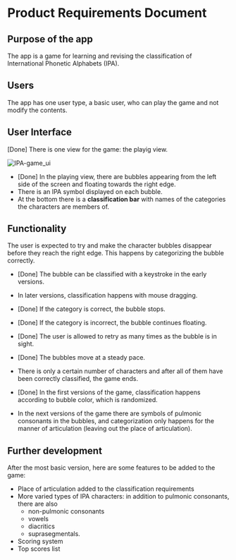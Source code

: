 # Product Requirements Document

## Purpose of the app
The app is a game for learning and revising the classification of International Phonetic Alphabets (IPA).

## Users
The app has one user type, a basic user, who can play the game and not modify the contents.

## User Interface
[Done] There is one view for the game: the playig view.

![IPA-game_ui](https://user-images.githubusercontent.com/40118812/112819372-3346d280-908d-11eb-8f7b-9a0442a7f18c.png)

- [Done] In the playing view, there are bubbles appearing from the left side of the screen and floating towards the right edge.
- There is an IPA symbol displayed on each bubble.
- At the bottom there is a **classification bar** with names of the categories the characters are members of.

## Functionality
The user is expected to try and make the character bubbles disappear before they reach the right edge. This happens by categorizing the bubble correctly.
- [Done] The bubble can be classified with a keystroke in the early versions.
- In later versions, classification happens with mouse dragging.
- [Done] If the category is correct, the bubble stops.
- [Done] If the category is incorrect, the bubble continues floating.
- [Done] The user is allowed to retry as many times as the bubble is in sight.

- [Done] The bubbles move at a steady pace. 
- There is only a certain number of characters and after all of them have been correctly classified, the game ends.
- [Done] In the first versions of the game, classification happens according to bubble color, which is randomized.
- In the next versions of the game there are symbols of pulmonic consonants in the bubbles, and categorization only happens for the manner of articulation (leaving out the place of articulation).

## Further development
After the most basic version, here are some features to be added to the game:
- Place of articulation added to the classification requirements
- More varied types of IPA characters: in addition to pulmonic consonants, there are also 
  - non-pulmonic consonants
  - vowels
  - diacritics
  - suprasegmentals.
- Scoring system
- Top scores list
